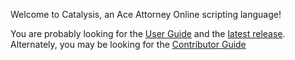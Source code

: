 Welcome to Catalysis, an Ace Attorney Online scripting language!

You are probably looking for the [User Guide](https://github.com/Enthalpy-AC/catalysis/wiki/User-Guide) and the [latest release](https://github.com/Enthalpy-AC/catalysis/releases). Alternately, you may be looking for the [Contributor Guide](https://github.com/Enthalpy-AC/catalysis/wiki/Contributor-Guide)
